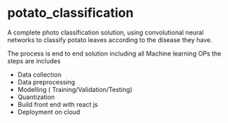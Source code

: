 # potato_classification

A complete photo classification solution, using convolutional neural networks to classify potato leaves according to the disease they have.

The process is end to end solution including all Machine learning OPs
the steps are includes

- Data collection
- Data preprocessing
- Modelling ( Training/Validation/Testing)
- Quantization
- Build front end with react js
- Deployment on cloud
